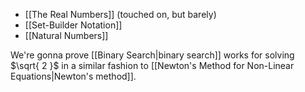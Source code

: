 - [[The Real Numbers]] (touched on, but barely)
- [[Set-Builder Notation]]
- [[Natural Numbers]]

We're gonna prove [[Binary Search|binary search]] works for solving $\sqrt{ 2 }$ in a similar fashion to [[Newton's Method for Non-Linear Equations|Newton's method]].